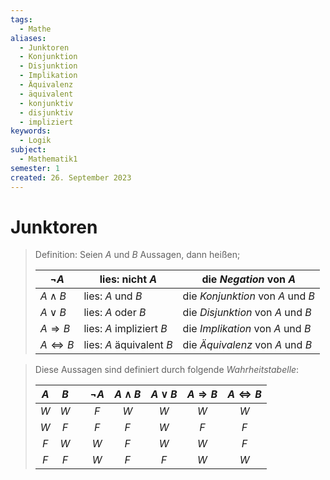 ```yaml
---
tags:
  - Mathe
aliases:
  - Junktoren
  - Konjunktion
  - Disjunktion
  - Implikation
  - Äquivalenz
  - äquivalent
  - konjunktiv
  - disjunktiv
  - impliziert
keywords:
  - Logik
subject:
  - Mathematik1
semester: 1
created: 26. September 2023
---
```

 

# Junktoren

> Definition: Seien $A$ und $B$ Aussagen, dann heißen; 
>
> | $\neg A$             | lies: nicht $A$          | die *Negation* von $A$            |
> | -------------------- | ------------------------ | --------------------------------- |
> | $A\wedge B$          | lies: $A$ und $B$        | die *Konjunktion* von $A$ und $B$ |
> | $A\vee B$            | lies: $A$ oder $B$       | die *Disjunktion* von $A$ und $B$ |
> | $A\Rightarrow B$     | lies: $A$ impliziert $B$ | die *Implikation* von $A$ und $B$ |
> | $A\Leftrightarrow B$ | lies: $A$ äquivalent $B$ | die *Äquivalenz* von $A$ und $B$  |

> Diese Aussagen sind definiert durch folgende *Wahrheitstabelle*:
>
> | $A$ | $B$ |     | $\neg A$ | $A\wedge B$ | $A\vee B$ | $A\Rightarrow B$ | $A\Leftrightarrow B$ |
> |:---:|:---:| --- |:--------:|:-----------:|:---------:|:----------------:|:--------------------:|
> | $W$ | $W$ |     |   $F$    |     $W$     |    $W$    |       $W$        |         $W$          |
> | $W$ | $F$ |     |   $F$    |     $F$     |    $W$    |       $F$        |         $F$          |
> | $F$ | $W$ |     |   $W$    |     $F$     |    $W$    |       $W$        |         $F$          |
> | $F$ | $F$ |     |   $W$    |     $F$     |    $F$    |       $W$        |         $W$          |
